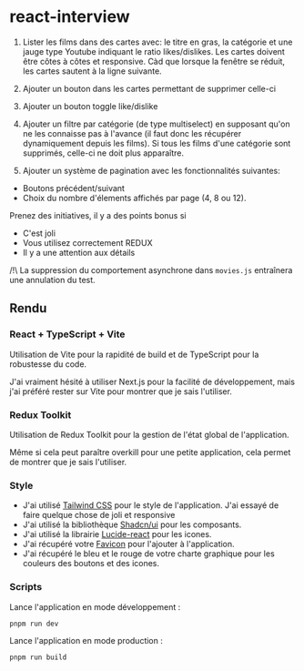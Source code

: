 # react-interview

1. Lister les films dans des cartes avec: le titre en gras, la catégorie et une jauge type Youtube indiquant le ratio likes/dislikes. Les cartes doivent être côtes à côtes et responsive. Càd que lorsque la fenêtre se réduit, les cartes sautent à la ligne suivante.

2. Ajouter un bouton dans les cartes permettant de supprimer celle-ci

3. Ajouter un bouton toggle like/dislike

4. Ajouter un filtre par catégorie (de type multiselect) en supposant qu'on ne les connaisse pas à l'avance (il faut donc les récupérer dynamiquement depuis les films). Si tous les films d'une catégorie sont supprimés, celle-ci ne doit plus apparaître.

5. Ajouter un système de pagination avec les fonctionnalités suivantes:
  * Boutons précédent/suivant
  * Choix du nombre d'élements affichés par page (4, 8 ou 12).

Prenez des initiatives, il y a des points bonus si

* C'est joli
* Vous utilisez correctement REDUX
* Il y a une attention aux détails

/!\ La suppression du comportement asynchrone dans `movies.js` entraînera une annulation du test.

## Rendu

### React + TypeScript + Vite
Utilisation de Vite pour la rapidité de build et de TypeScript pour la robustesse du code. 

J'ai vraiment hésité à utiliser Next.js pour la facilité de développement, mais j'ai préféré rester sur Vite pour montrer que je sais l'utiliser.

### Redux Toolkit
Utilisation de Redux Toolkit pour la gestion de l'état global de l'application. 

Même si cela peut paraître overkill pour une petite application, cela permet de montrer que je sais l'utiliser.

### Style

 - J'ai utilisé [Tailwind CSS](https://tailwindcss.com/) pour le style de l'application. J'ai essayé de faire quelque chose de joli et responsive 
 - J'ai utilisé la bibliothèque [Shadcn/ui](https://ui.shadcn.com/) pour les composants.
 - J'ai utilisé la librairie [Lucide-react](https://lucide.dev/icons/) pour les icones.
 - J'ai récupéré votre [Favicon](https://www.particeep.com/wp-content/favicon/favicon.ico) pour l'ajouter à l'application.
 - J'ai récupéré le bleu et le rouge de votre charte graphique pour les couleurs des boutons et des icones.

### Scripts

Lance l'application en mode développement :
 ```bash
 pnpm run dev
 ```

Lance l'application en mode production :
 ```bash
pnpm run build
```


    
 

